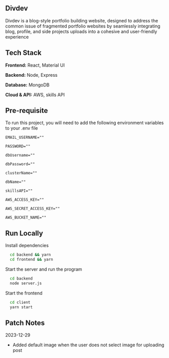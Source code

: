 
## Divdev

Divdev is a blog-style portfolio building website, designed to address the common issue of fragmented portfolio websites by
seamlessly integrating blog, profile, and side projects uploads into a cohesive and user-friendly experience


## Tech Stack

**Frontend:** React, Material UI

**Backend:** Node, Express

**Database:** MongoDB

**Cloud & API:** AWS, skills API 

## Pre-requisite

To run this project, you will need to add the following environment variables to your .env file


`EMAIL_USERNAME=""`

`PASSWORD=""`

`dbUsername=""`

`dbPassword=""`

`clusterName=""`

`dbName=""`

`skillsAPI=""`

`AWS_ACCESS_KEY=""`

`AWS_SECRET_ACCESS_KEY=""`

`AWS_BUCKET_NAME=""`

## Run Locally


Install dependencies

```bash
  cd backend && yarn
  cd frontend && yarn
```

Start the server and run the program
```bash
  cd backend 
  node server.js
```

Start the frontend 

```bash
  cd client 
  yarn start
```

## Patch Notes
2023-12-29
- Added default image when the user does not select image for uploading post



